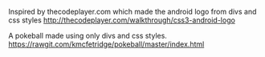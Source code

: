 Inspired by thecodeplayer.com which made the android logo from divs and css styles
http://thecodeplayer.com/walkthrough/css3-android-logo

A pokeball made using only divs and css styles.
https://rawgit.com/kmcfetridge/pokeball/master/index.html
